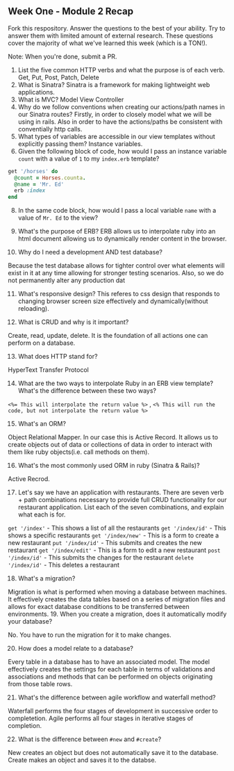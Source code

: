 ## Week One - Module 2 Recap

Fork this respository. Answer the questions to the best of your ability. Try to answer them with limited amount of external research. These questions cover the majority of what we've learned this week (which is a TON!). 

Note: When you're done, submit a PR. 

1. List the five common HTTP verbs and what the purpose is of each verb.
Get, Put, Post, Patch, Delete
2. What is Sinatra?
Sinatra is a framework for making lightweight web applications.
4. What is MVC?
Model View Controller
5. Why do we follow conventions when creating our actions/path names in our Sinatra routes?
Firstly, in order to closely model what we will be using in rails. Also in order to have the actions/paths be consistent with conventially http calls.
6. What types of variables are accessible in our view templates without explicitly passing them?
Instance variables.
7. Given the following block of code, how would I pass an instance variable `count` with a value of `1` to my `index.erb` template?
  
  ```ruby
  get '/horses' do
    @count = Horses.counta.
    @name = 'Mr. Ed'
    erb :index
  end
  ```

8. In the same code block, how would I pass a local variable `name` with a value of `Mr. Ed` to the view?
  
9. What's the purpose of ERB?
ERB allows us to interpolate ruby into an html document allowing us to dynamically render content in the browser.

10. Why do I need a development AND test database?

Because the test database allows for tighter control over what elements will exist in it at any time allowing for stronger testing scenarios. Also, so we do not permanently alter any production dat

11. What's responsive design?
This referes to css design that responds to changing browser screen size effectively and dynamically(without reloading).

12. What is CRUD and why is it important?

Create, read, update, delete. It is the foundation of all actions one can perform on a database.

13. What does HTTP stand for? 

HyperText Transfer Protocol

14. What are the two ways to interpolate Ruby in an ERB view template? What's the difference between these two ways?

`<%= This will interpolate the return value %>` , `<% This will run the code, but not interpolate the return value %>`

15. What's an ORM?

Object Relational Mapper. In our case this is Active Record. It allows us to create objects out of data or collections of data in order to interact with them like ruby objects(i.e. call methods on them).

16. What's the most commonly used ORM in ruby (Sinatra & Rails)?

Active Recrod.

17. Let's say we have an application with restaurants. There are seven verb + path combinations necessary to provide full CRUD functionality for our restaurant application. List each of the seven combinations, and explain what each is for.

`get '/index'` - This shows a list of all the restaurants
`get '/index/id'` - This shows a specific restaurants
`get '/index/new'` - This is a form to create a new restaurant
`put '/index/id'` - This submits and creates the new restaurant
`get '/index/edit'` - This is a form to edit a new restaurant
`post '/index/id'` - This submits the changes for the restaurant
`delete '/index/id'` - This deletes a restaurant




18. What's a migration? 

Migration is what is performed when moving a database between machines. It effectively creates the data tables based on a series of migration files and allows for exact database conditions to be transferred between environments.
19. When you create a migration, does it automatically modify your database?

No. You have to run the migration for it to make changes.

20. How does a model relate to a database?

Every table in a database has to have an associated model. The model effectively creates the settings for each table in terms of validations and associations and methods that can be performed on objects originating from those table rows.

21. What's the difference between agile workflow and waterfall method?

Waterfall performs the four stages of development in successive order to completetion. Agile performs all four stages in iterative stages of completion.

22. What is the difference between `#new` and `#create`?

New creates an object but does not automatically save it to the database. Create makes an object and saves it to the databse.
